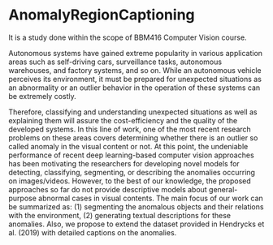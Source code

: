 # AnomalyRegionCaptioning

It is a study done within the scope of BBM416 Computer Vision course.

Autonomous systems have gained extreme popularity in various application areas such as self-driving cars, surveillance tasks, autonomous warehouses, and factory systems, and so on. While an autonomous vehicle perceives its environment, it must be prepared for unexpected situations as an abnormality or an outlier behavior in the operation of these systems can be extremely costly.

Therefore, classifying and understanding unexpected situations as well as explaining them will assure the cost-efficiency and the quality of the developed systems. In this line of work, one of the most recent research problems on these areas covers determining whether there is an outlier so called anomaly in the visual content or not. At this point, the undeniable performance of recent deep learning-based computer vision approaches has been motivating the researchers for developing novel models for detecting, classifying, segmenting, or describing the anomalies occurring on images/videos. However, to the best of our knowledge, the proposed approaches so far do not provide descriptive models about general-purpose abnormal cases in visual contents. The main focus of our work can be summarized as: (1) segmenting the anomalous objects and their relations with the environment, (2) generating textual descriptions for these anomalies. Also, we propose to extend the dataset provided in Hendrycks et al. (2019) with detailed captions on the anomalies.


